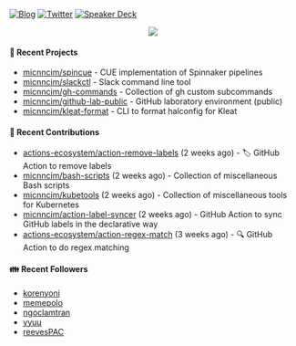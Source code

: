 [![Blog](https://img.shields.io/badge/Blog-0?style=flat-square&logo=gatsby&color=181717&logoColor=white)](https://micnncim.com)
[![Twitter](https://img.shields.io/badge/Twitter-0?style=flat-square&logo=twitter&color=1DA1F2&logoColor=white)](https://twitter.com/micnncim)
[![Speaker Deck](https://img.shields.io/badge/Speaker_Deck-0?style=flat-square&logo=speaker-deck&color=009287&logoColor=white)](https://speakerdeck.com/micnncim)

<p align="center">
<img src="https://github-readme-stats.vercel.app/api?username=micnncim&show_icons=true&count_private=true" />
</p>

#### 🍎 Recent Projects

- [micnncim/spincue](https://github.com/micnncim/spincue) - CUE implementation of Spinnaker pipelines
- [micnncim/slackctl](https://github.com/micnncim/slackctl) - Slack command line tool
- [micnncim/gh-commands](https://github.com/micnncim/gh-commands) - Collection of gh custom subcommands
- [micnncim/github-lab-public](https://github.com/micnncim/github-lab-public) - GitHub laboratory environment (public)
- [micnncim/kleat-format](https://github.com/micnncim/kleat-format) - CLI to format halconfig for Kleat

#### 🌱 Recent Contributions

- [actions-ecosystem/action-remove-labels](https://github.com/actions-ecosystem/action-remove-labels) (2 weeks ago) - 🏷️ GitHub Action to remove labels
- [micnncim/bash-scripts](https://github.com/micnncim/bash-scripts) (2 weeks ago) - Collection of miscellaneous Bash scripts
- [micnncim/kubetools](https://github.com/micnncim/kubetools) (2 weeks ago) - Collection of miscellaneous tools for Kubernetes
- [micnncim/action-label-syncer](https://github.com/micnncim/action-label-syncer) (2 weeks ago) - GitHub Action to sync GitHub labels in the declarative way
- [actions-ecosystem/action-regex-match](https://github.com/actions-ecosystem/action-regex-match) (3 weeks ago) - 🔍 GitHub Action to do regex matching

#### 👪  Recent Followers

- [korenyoni](https://github.com/korenyoni)
- [memepolo](https://github.com/memepolo)
- [ngoclamtran](https://github.com/ngoclamtran)
- [yyuu](https://github.com/yyuu)
- [reevesPAC](https://github.com/reevesPAC)
